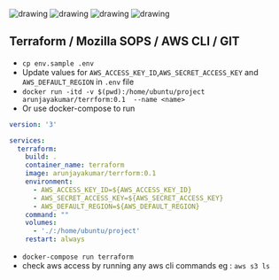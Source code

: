 
 ![drawing](https://accubits-image-assets.s3-ap-southeast-1.amazonaws.com/AJ/terraform.png "")
 ![drawing](https://accubits-image-assets.s3-ap-southeast-1.amazonaws.com/AJ/sops.png "")
 ![drawing](https://accubits-image-assets.s3-ap-southeast-1.amazonaws.com/AJ/aws.png "")
 ![drawing](https://accubits-image-assets.s3-ap-southeast-1.amazonaws.com/AJ/git.png "")
 
## Terraform / Mozilla SOPS / AWS CLI / GIT 

- `cp env.sample .env`
- Update values for `AWS_ACCESS_KEY_ID`,`AWS_SECRET_ACCESS_KEY` and `AWS_DEFAULT_REGION`  in `.env` file
- `docker run -itd -v $(pwd):/home/ubuntu/project arunjayakumar/terrform:0.1  --name <name>`
- Or use docker-compose to run 

``` yaml
version: '3'

services:
  terraform:
    build: .
    container_name: terraform
    image: arunjayakumar/terrform:0.1
    environment:
      - AWS_ACCESS_KEY_ID=${AWS_ACCESS_KEY_ID}
      - AWS_SECRET_ACCESS_KEY=${AWS_SECRET_ACCESS_KEY}
      - AWS_DEFAULT_REGION=${AWS_DEFAULT_REGION}
    command: ""
    volumes:
      - './:/home/ubuntu/project'
    restart: always
``` 

- `docker-compose run terraform`
- check aws access by running any aws cli commands eg : `aws s3 ls`

